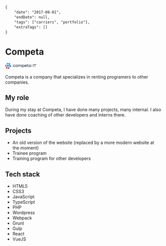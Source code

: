     {
        "date": "2017-08-01",
        "endDate": null,
        "tags": ["carriers", "portfolio"],
        "extraTags": []
    }

# Competa

[<img src="logo.svg" width="100">](https://competa.com/)

Competa is a company that specializes in renting programers to other companies.

## My role

During my stay at Competa, I have done many projects, many internal. I also have
done coaching of other developers and interns there.

## Projects

* An old version of the website (replaced by a more modern website at the moment)
* Trainee program
* Training program for other developers

## Tech stack

* HTML5
* CSS3
* JavaScript
* TypeScript
* PHP
* Wordpress
* Webpack
* Grunt
* Gulp
* React
* VueJS

